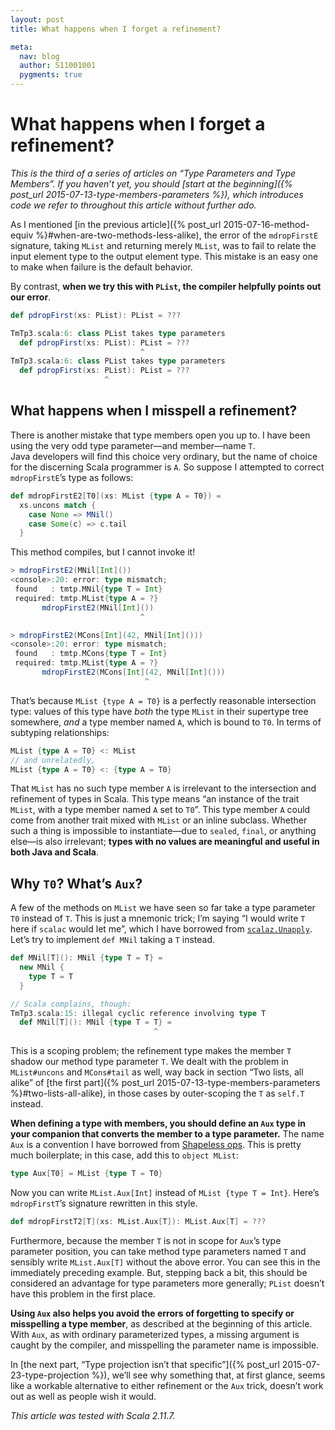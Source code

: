 ```yaml
---
layout: post
title: What happens when I forget a refinement?

meta:
  nav: blog
  author: S11001001
  pygments: true
---
```


What happens when I forget a refinement?
========================================

*This is the third of a series of articles on “Type Parameters and
Type Members”.  If you haven’t yet, you should
[start at the beginning]({% post_url 2015-07-13-type-members-parameters %}),
which introduces code we refer to throughout this article without
further ado.*

As I mentioned
[in the previous article]({% post_url 2015-07-16-method-equiv %}#when-are-two-methods-less-alike),
the error of the `mdropFirstE` signature, taking `MList` and returning
merely `MList`, was to fail to relate the input element type to the
output element type.  This mistake is an easy one to make when failure
is the default behavior.

By contrast, **when we try this with `PList`, the compiler helpfully
points out our error**.

```scala
def pdropFirst(xs: PList): PList = ???

TmTp3.scala:6: class PList takes type parameters
  def pdropFirst(xs: PList): PList = ???
                             ^
TmTp3.scala:6: class PList takes type parameters
  def pdropFirst(xs: PList): PList = ???
                     ^
```

What happens when I misspell a refinement?
------------------------------------------

There is another mistake that type members open you up to. I have been
using the very odd type parameter—and member—name `T`.
Java developers will find this choice very ordinary, but the name of
choice for the discerning Scala programmer is `A`.  So suppose I
attempted to correct `mdropFirstE`’s type as follows:

```scala
def mdropFirstE2[T0](xs: MList {type A = T0}) =
  xs.uncons match {
    case None => MNil()
    case Some(c) => c.tail
  }
```

This method compiles, but I cannot invoke it!

```scala
> mdropFirstE2(MNil[Int]())
<console>:20: error: type mismatch;
 found   : tmtp.MNil{type T = Int}
 required: tmtp.MList{type A = ?}
       mdropFirstE2(MNil[Int]())
                             ^

> mdropFirstE2(MCons[Int](42, MNil[Int]()))
<console>:20: error: type mismatch;
 found   : tmtp.MCons{type T = Int}
 required: tmtp.MList{type A = ?}
       mdropFirstE2(MCons[Int](42, MNil[Int]()))
                              ^
```

That’s because `MList {type A = T0}` is a perfectly reasonable
intersection type: values of this type have *both* the type `MList` in
their supertype tree somewhere, *and* a type member named `A`, which
is bound to `T0`.  In terms of subtyping relationships:

```scala
MList {type A = T0} <: MList
// and unrelatedly,
MList {type A = T0} <: {type A = T0}
```

That `MList` has no such type member `A` is irrelevant to the
intersection and refinement of types in Scala.  This type means “an
instance of the trait `MList`, with a type member named `A` set
to `T0`”.  This type member `A` could come from another trait mixed
with `MList` or an inline subclass.  Whether such a thing is
impossible to instantiate—due to `sealed`, `final`, or anything
else—is also irrelevant; **types with no values are meaningful and
useful in both Java and Scala**.

Why `T0`?  What’s `Aux`?
------------------------

A few of the methods on `MList` we have seen so far take a type
parameter `T0` instead of `T`.  This is just a mnemonic trick; I’m
saying “I would write `T` here if `scalac` would let me”, which I have
borrowed from
[`scalaz.Unapply`](https://github.com/scalaz/scalaz/blob/v7.1.3/core/src/main/scala/scalaz/Unapply.scala#L217).
Let’s try to implement `def MNil` taking a `T` instead.

```scala
def MNil[T](): MNil {type T = T} =
  new MNil {
    type T = T
  }

// Scala complains, though:
TmTp3.scala:15: illegal cyclic reference involving type T
  def MNil[T](): MNil {type T = T} =
                                ^
```

This is a scoping problem; the refinement type makes the member `T`
shadow our method type parameter `T`.  We dealt with the problem in
`MList#uncons` and `MCons#tail` as well, way back in section “Two
lists, all alike” of
[the first part]({% post_url 2015-07-13-type-members-parameters %}#two-lists-all-alike),
in those cases by outer-scoping the `T` as
`self.T` instead.

**When defining a type with members, you should define an `Aux` type
in your companion that converts the member to a type parameter.** The
name `Aux` is a convention I have borrowed from
[Shapeless ops](https://github.com/milessabin/shapeless/blob/shapeless-2.2.4/core/src/main/scala/shapeless/ops/hlists.scala#L1501).
This is pretty much boilerplate; in this case, add this to
`object MList`:

```scala
type Aux[T0] = MList {type T = T0}
```

Now you can write `MList.Aux[Int]` instead of `MList {type T = Int}`.
Here’s `mdropFirstT`’s signature rewritten in this style.

```scala
def mdropFirstT2[T](xs: MList.Aux[T]): MList.Aux[T] = ???
```

Furthermore, because the member `T` is not in scope for `Aux`’s type
parameter position, you can take method type parameters named `T` and
sensibly write `MList.Aux[T]` without the above error.  You can see
this in the immediately preceding example.  But, stepping back a bit,
this should be considered an advantage for type parameters more
generally; `PList` doesn’t have this problem in the first place.

**Using `Aux` also helps you avoid the errors of forgetting to specify
or misspelling a type member**, as described at the beginning of this
article.  With `Aux`, as with ordinary parameterized types, a missing
argument is caught by the compiler, and misspelling the parameter name
is impossible.

In
[the next part, “Type projection isn’t that specific”]({% post_url 2015-07-23-type-projection %}),
we’ll see why something that, at first glance, seems
like a workable alternative to either refinement or the `Aux` trick,
doesn’t work out as well as people wish it would.

*This article was tested with Scala 2.11.7.*
